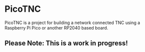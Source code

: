 # PicoTNC

PicoTNC is a project for building a network connected TNC using a Raspberry Pi Pico or another RP2040 based board.

## Please Note: This is a work in progress!
